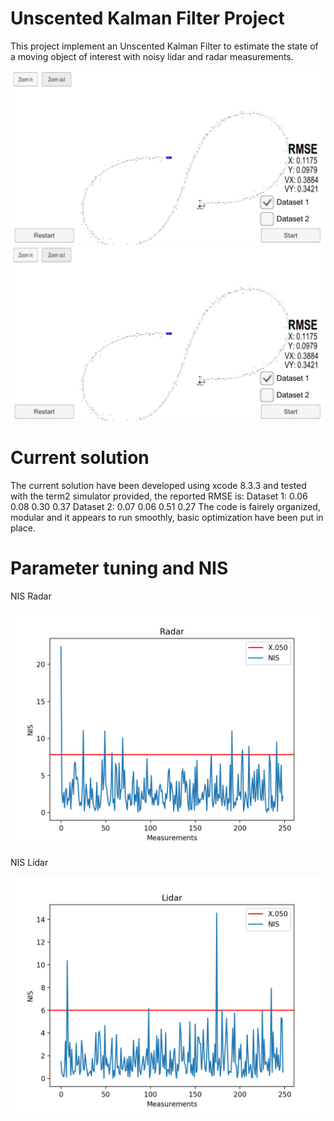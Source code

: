 [//]: # (Image References)
[ukf_ds1]: ./ukf_end.png
[ukf_ds2]: ./ukf_end.png
[nis_radar]: ./NIS_radar.png
[nis_lidar]: ./NIS_lidar.png

# Unscented Kalman Filter Project

This project implement an Unscented Kalman Filter to estimate the state of a moving object of interest with noisy lidar and radar measurements. 

![ukf_ds1]
![ukf_ds1]

# Current solution
The current solution have been developed using xcode 8.3.3 and tested with the term2 simulator provided, the reported RMSE is: 
Dataset 1: 0.06 0.08 0.30 0.37
Dataset 2: 0.07 0.06 0.51 0.27
The code is fairely organized, modular and it appears to run smoothly, basic optimization have been put in place. 
# Parameter tuning and NIS 

NIS Radar

![nis_radar]

NIS Lidar

![nis_lidar]
